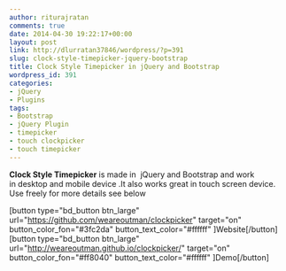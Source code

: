 ```yaml
---
author: riturajratan
comments: true
date: 2014-04-30 19:22:17+00:00
layout: post
link: http://dlurratan37846/wordpress/?p=391
slug: clock-style-timepicker-jquery-bootstrap
title: Clock Style Timepicker in jQuery and Bootstrap
wordpress_id: 391
categories:
- jQuery
- Plugins
tags:
- Bootstrap
- jQuery Plugin
- timepicker
- touch clockpicker
- touch timepicker
---
```


**Clock Style Timepicker** is made in  jQuery and Bootstrap and work in desktop and mobile device .It also works great in touch screen device. Use freely for more details see below

[button type="bd_button btn_large" url="https://github.com/weareoutman/clockpicker" target="on" button_color_fon="#3fc2da" button_text_color="#ffffff" ]Website[/button]  [button type="bd_button btn_large" url="http://weareoutman.github.io/clockpicker/" target="on" button_color_fon="#ff8040" button_text_color="#ffffff" ]Demo[/button]




